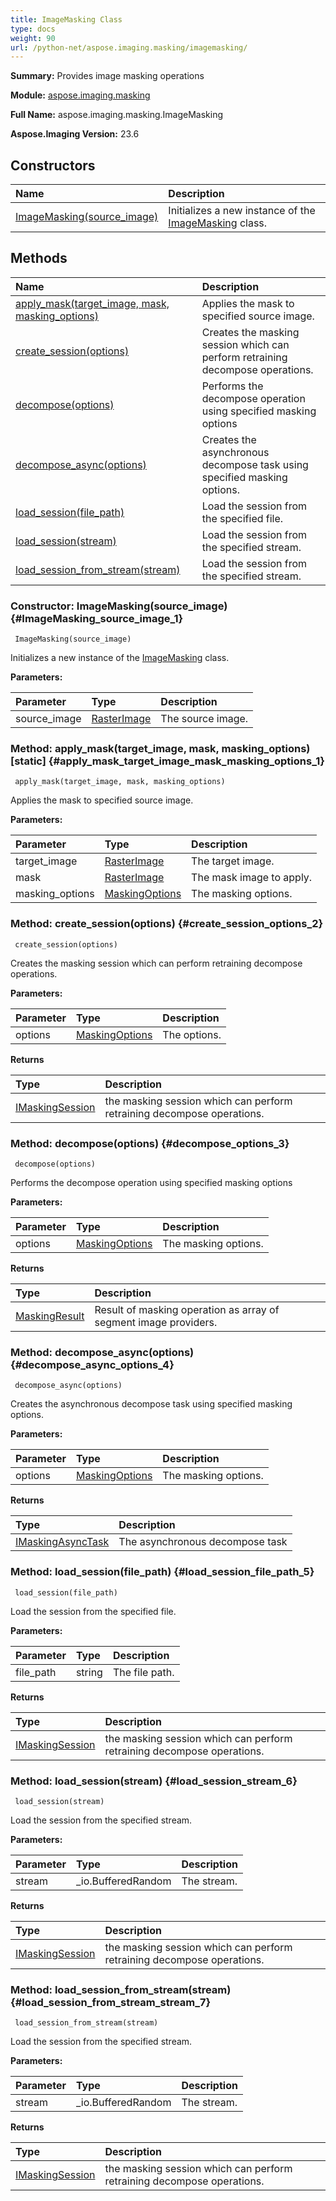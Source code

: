 ```yaml
---
title: ImageMasking Class
type: docs
weight: 90
url: /python-net/aspose.imaging.masking/imagemasking/
---
```


**Summary:** Provides image masking operations

**Module:** [aspose.imaging.masking](/imaging/python-net/aspose.imaging.masking/)

**Full Name:** aspose.imaging.masking.ImageMasking

**Aspose.Imaging Version:** 23.6

## **Constructors**
| **Name** | **Description** |
| :- | :- |
| [ImageMasking(source_image)](#ImageMasking_source_image_1) | Initializes a new instance of the [ImageMasking](/imaging/python-net/aspose.imaging.masking/imagemasking/) class. |
## **Methods**
| **Name** | **Description** |
| :- | :- |
| [apply_mask(target_image, mask, masking_options)](#apply_mask_target_image_mask_masking_options_1) | Applies the mask to specified source image. |
| [create_session(options)](#create_session_options_2) | Creates the masking session which can perform retraining decompose operations. |
| [decompose(options)](#decompose_options_3) | Performs the decompose operation using specified masking options |
| [decompose_async(options)](#decompose_async_options_4) | Creates the asynchronous decompose task using specified masking options. |
| [load_session(file_path)](#load_session_file_path_5) | Load the session from the specified file. |
| [load_session(stream)](#load_session_stream_6) | Load the session from the specified stream. |
| [load_session_from_stream(stream)](#load_session_from_stream_stream_7) | Load the session from the specified stream. |


### Constructor: ImageMasking(source_image) {#ImageMasking_source_image_1}


```
 ImageMasking(source_image) 
```

Initializes a new instance of the [ImageMasking](/imaging/python-net/aspose.imaging.masking/imagemasking/) class.

**Parameters:**

| Parameter | Type | Description |
| :- | :- | :- |
| source_image | [RasterImage](/imaging/python-net/aspose.imaging/rasterimage) | The source image. |

### Method: apply_mask(target_image, mask, masking_options)  [static] {#apply_mask_target_image_mask_masking_options_1}


```
 apply_mask(target_image, mask, masking_options) 
```

Applies the mask to specified source image.

**Parameters:**

| Parameter | Type | Description |
| :- | :- | :- |
| target_image | [RasterImage](/imaging/python-net/aspose.imaging/rasterimage) | The target image. |
| mask | [RasterImage](/imaging/python-net/aspose.imaging/rasterimage) | The mask image to apply. |
| masking_options | [MaskingOptions](/imaging/python-net/aspose.imaging.masking.options/maskingoptions/) | The masking options. |

### Method: create_session(options) {#create_session_options_2}


```
 create_session(options) 
```

Creates the masking session which can perform retraining decompose operations.

**Parameters:**

| Parameter | Type | Description |
| :- | :- | :- |
| options | [MaskingOptions](/imaging/python-net/aspose.imaging.masking.options/maskingoptions/) | The options. |

**Returns**

| Type | Description |
| :- | :- |
| [IMaskingSession](/imaging/python-net/aspose.imaging.masking/imaskingsession) | the masking session which can perform retraining decompose operations. |


### Method: decompose(options) {#decompose_options_3}


```
 decompose(options) 
```

Performs the decompose operation using specified masking options

**Parameters:**

| Parameter | Type | Description |
| :- | :- | :- |
| options | [MaskingOptions](/imaging/python-net/aspose.imaging.masking.options/maskingoptions/) | The masking options. |

**Returns**

| Type | Description |
| :- | :- |
| [MaskingResult](/imaging/python-net/aspose.imaging.masking.result/maskingresult/) | Result of masking operation as array of segment image providers. |


### Method: decompose_async(options) {#decompose_async_options_4}


```
 decompose_async(options) 
```

Creates the asynchronous decompose task using specified masking options.

**Parameters:**

| Parameter | Type | Description |
| :- | :- | :- |
| options | [MaskingOptions](/imaging/python-net/aspose.imaging.masking.options/maskingoptions/) | The masking options. |

**Returns**

| Type | Description |
| :- | :- |
| [IMaskingAsyncTask](/imaging/python-net/aspose.imaging.masking/imaskingasynctask) | The asynchronous decompose task |


### Method: load_session(file_path) {#load_session_file_path_5}


```
 load_session(file_path) 
```

Load the session from the specified file.

**Parameters:**

| Parameter | Type | Description |
| :- | :- | :- |
| file_path | string | The file path. |

**Returns**

| Type | Description |
| :- | :- |
| [IMaskingSession](/imaging/python-net/aspose.imaging.masking/imaskingsession) | the masking session which can perform retraining decompose operations. |


### Method: load_session(stream) {#load_session_stream_6}


```
 load_session(stream) 
```

Load the session from the specified stream.

**Parameters:**

| Parameter | Type | Description |
| :- | :- | :- |
| stream | _io.BufferedRandom | The stream. |

**Returns**

| Type | Description |
| :- | :- |
| [IMaskingSession](/imaging/python-net/aspose.imaging.masking/imaskingsession) | the masking session which can perform retraining decompose operations. |


### Method: load_session_from_stream(stream) {#load_session_from_stream_stream_7}


```
 load_session_from_stream(stream) 
```

Load the session from the specified stream.

**Parameters:**

| Parameter | Type | Description |
| :- | :- | :- |
| stream | _io.BufferedRandom | The stream. |

**Returns**

| Type | Description |
| :- | :- |
| [IMaskingSession](/imaging/python-net/aspose.imaging.masking/imaskingsession) | the masking session which can perform retraining decompose operations. |


